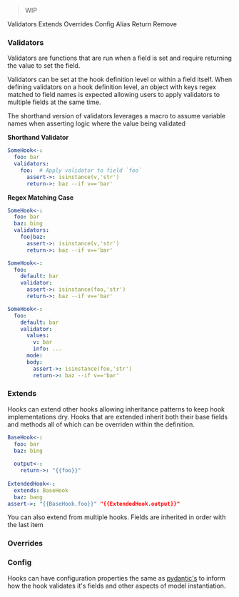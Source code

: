 
> WIP 

Validators
Extends
Overrides 
Config
Alias
Return
Remove


### Validators

Validators are functions that are run when a field is set and require returning the value to set the field. 

Validators can be set at the hook definition level or within a field itself. When defining validators on a hook definition level, an object with keys regex matched to field names is expected allowing users to apply validators to multiple fields at the same time.

The shorthand version of validators leverages a macro to assume variable names when asserting logic where the value being validated 

**Shorthand Validator**
```yaml
SomeHook<-: 
  foo: bar
  validators: 
    foo:  # Apply validator to field `foo`
      assert->: isinstance(v,'str')
      return->: baz --if v=='bar'
```

**Regex Matching Case**
```yaml
SomeHook<-: 
  foo: bar
  baz: bing 
  validators: 
    foo|baz: 
      assert->: isinstance(v,'str')
      return->: baz --if v=='bar'
```

```yaml
SomeHook<-: 
  foo: 
    default: bar
    validator:
      assert->: isinstance(foo,'str')
      return->: baz --if v=='bar'
```

```yaml
SomeHook<-: 
  foo: 
    default: bar
    validator:
      values:
        v: bar 
        info: ...
      mode: 
      body:
        assert->: isinstance(foo,'str')
        return->: baz --if v=='bar'
```
### Extends 

Hooks can extend other hooks allowing inheritance patterns to keep hook implementations dry. Hooks that are extended inherit both their base fields and methods all of which can be overriden within the definition. 

```yaml
BaseHook<-:
  foo: bar 
  baz: bing
  
  output<-: 
    return->: "{{foo}}"
  
ExtendedHook<-:
  extends: BaseHook 
  baz: bang 
assert->: "{{BaseHook.foo}}" "{{ExtendedHook.output}}"
```

You can also extend from multiple hooks. Fields are inherited in order with the last item  


### Overrides 


### Config

Hooks can have configuration properties the same as [pydantic's]() to inform how the hook validates it's fields and other aspects of model instantiation. 


